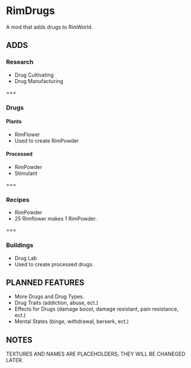 # RimDrugs
A mod that adds drugs to RimWorld.

## ADDS

### Research

* Drug Cultivating
* Drug Manufacturing

===
### Drugs


#### Plants
* RimFlower
 * Used to create RimPowder

#### Processed
* RimPowder
 * Stimulant

===
### Recipes

* RimPowder
 * 25 Rimflower makes 1 RimPowder.

=== 
### Buildings

* Drug Lab
 * Used to create processed drugs.

## PLANNED FEATURES
* More Drugs and Drug Types.
* Drug Traits (addiction, abuse, ect.)
* Effects for Drugs (damage boost, damage resistant, pain resistance, ect.)
* Mental States (binge, withdrawal, berserk, ect.)

## NOTES
TEXTURES AND NAMES ARE PLACEHOLDERS, THEY WILL BE CHANEGED LATER.
